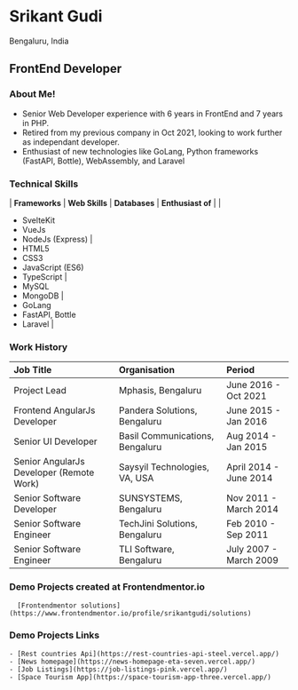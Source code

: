 # Srikant Gudi 
Bengaluru, India

## FrontEnd Developer

### About Me!

- Senior Web Developer experience with 6 years in FrontEnd and 7 years in PHP.
- Retired from my previous company in Oct 2021, looking to work further as independant developer.
- Enthusiast of new technologies like GoLang, Python frameworks (FastAPI, Bottle), WebAssembly, and Laravel


### Technical Skills

| **Frameworks** | **Web Skills** | **Databases** |  **Enthusiast of** |
| 
- SvelteKit
- VueJs
- NodeJs (Express)
|
- HTML5
- CSS3
- JavaScript (ES6)
- TypeScript
|
- MySQL
- MongoDB
|
- GoLang
- FastAPI, Bottle
- Laravel
|

### Work History

| Job Title | Organisation | Period |
| :----------- | :-------------- | :-------- |
| Project Lead | Mphasis, Bengaluru | June 2016 - Oct 2021 |
| Frontend AngularJs Developer | Pandera Solutions, Bengaluru | June 2015 - Jan 2016 |
| Senior UI Developer | Basil Communications, Bengaluru | Aug 2014 - Jan 2015 |
| Senior AngularJs Developer (Remote Work) | Saysyil Technologies, VA, USA | April 2014 - June 2014 |
| Senior Software Developer | SUNSYSTEMS, Bengaluru | Nov 2011 - March 2014 |
| Senior Software Engineer | TechJini Solutions, Bengaluru | Feb 2010 - Sep 2011 |
| Senior Software Engineer | TLI Software, Bengaluru | July 2007 - March 2009 |


### Demo Projects created at Frontendmentor.io
```
  [Frontendmentor solutions](https://www.frontendmentor.io/profile/srikantgudi/solutions)
```

### Demo Projects Links
```
- [Rest countries Api](https://rest-countries-api-steel.vercel.app/)
- [News homepage](https://news-homepage-eta-seven.vercel.app/)
- [Job Listings](https://job-listings-pink.vercel.app/)
- [Space Tourism App](https://space-tourism-app-three.vercel.app/)
```


